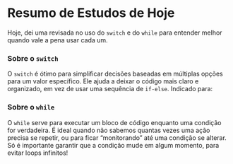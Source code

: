 # Resumo de Estudos de Hoje

Hoje, dei uma revisada no uso do `switch` e do `while` para entender melhor quando vale a pena usar cada um.

### Sobre o `switch`
O `switch` é ótimo para simplificar decisões baseadas em múltiplas opções para um valor específico. Ele ajuda a deixar o código mais claro e organizado, em vez de usar uma sequência de `if-else`. Indicado para:
### Sobre o `while`
O `while` serve para executar um bloco de código enquanto uma condição for verdadeira. É ideal quando não sabemos quantas vezes uma ação precisa se repetir, ou para ficar “monitorando” até uma condição se alterar. Só é importante garantir que a condição mude em algum momento, para evitar loops infinitos!
